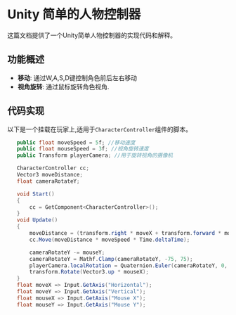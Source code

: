 # Unity 简单的人物控制器

这篇文档提供了一个Unity简单人物控制器的实现代码和解释。

## 功能概述

- **移动**: 通过W,A,S,D键控制角色前后左右移动
- **视角旋转**: 通过鼠标旋转角色视角.


## 代码实现

以下是一个挂载在玩家上,适用于`CharacterController`组件的脚本。

```csharp
   public float moveSpeed = 5f; //移动速度
   public float mouseSpeed = 3f; //视角旋转速度
   public Transform playerCamera; //用于旋转视角的摄像机

   CharacterController cc;
   Vector3 moveDistance;
   float cameraRotateY;

   void Start()
   {
       cc = GetComponent<CharacterController>();
   }
   void Update()
   {
       moveDistance = (transform.right * moveX + transform.forward * moveY).normalized;
       cc.Move(moveDistance * moveSpeed * Time.deltaTime);

       cameraRotateY -= mouseY;
       cameraRotateY = Mathf.Clamp(cameraRotateY, -75, 75);
       playerCamera.localRotation = Quaternion.Euler(cameraRotateY, 0, 0);
       transform.Rotate(Vector3.up * mouseX);
   }
   float moveX => Input.GetAxis("Horizontal");
   float moveY => Input.GetAxis("Vertical");
   float mouseX => Input.GetAxis("Mouse X");
   float mouseY => Input.GetAxis("Mouse Y");
```

